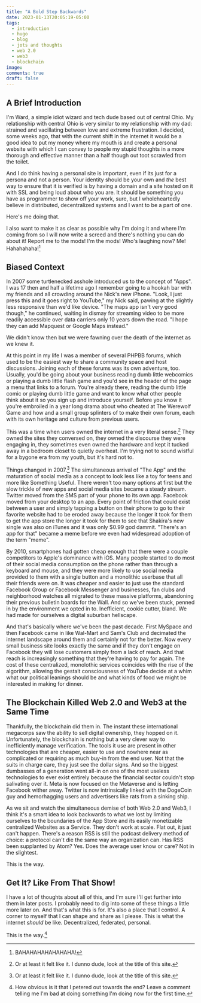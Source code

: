```yaml
---
title: "A Bold Step Backwards"
date: 2023-01-13T20:05:19-05:00
tags:
  - introduction
  - hugo
  - blog
  - jots and thoughts
  - web 2.0
  - web3
  - blockchain
image:
comments: true
draft: false
---
```


## A Brief Introduction

I'm Ward, a simple idiot wizard and tech dude based out of central Ohio.  My relationship with central Ohio is very similar to my relationship with my dad: strained and vacillating between love and extreme frustration. I decided, some weeks ago, that with the current shift in the internet it would be a good idea to put my money where my mouth is and create a personal website with which I can convey to people my stupid thoughts in a more thorough and effective manner than a half though out toot scrawled from the toilet.

And I do think having a personal site is important, even if its just for a persona and not a person. Your identity should be your own and *the* best way to ensure that it is verified is by having a domain and a site hosted on it with SSL and being loud about who you are. It should be something you have as programmer to show off your work, sure, but I wholeheartedly believe in distributed, decentralized systems and I want to be a part of one.

Here's me doing that. 

I also want to make it as clear as possible why I'm doing it and where I'm coming from so I will now write a screed and there's nothing you can do about it! Report me to the mods! I'm the mods! Who's laughing now? Me! Hahahahaha![^1]

## Biased Context

In 2007 some turtlenecked asshole introduced us to the concept of "Apps". I was 17 then and half a lifetime ago I remember going to a hookah bar with my friends and all crowding around the Nick's new iPhone. "Look, I just press this and it goes right to YouTube," my Nick said, pawing at the slightly less responsive than we'd like device. "The maps app isn't very good though," he continued, waiting in dismay for streaming video to be more readily accessible over data carriers only 10 years down the road. "I hope they can add Mapquest or Google Maps instead."

We didn't know then but we were fawning over the death of the internet as we knew it. 

At this point in my life I was a member of several PHPBB forums, which used to be the easiest way to share a community space and host discussions. Joining each of these forums was its own adventure, too. Usually, you'd be going about your business reading dumb little webcomics or playing a dumb little flash game and you'd see in the header of the page a menu that links to a forum. You're already there, reading the dumb little comic or playing dumb little game and want to know what other people think about it so you sign up and introduce yourself. Before you know it you're embroiled in a year long drama about who cheated at The Werewolf Game and how and a small group splinters of to make their own forum, each with its own heritage and culture from previous users.

This was a time when users owned the internet in a very literal sense.[^2] They owned the sites they conversed on, they owned the discourse they were engaging in, they sometimes even owned the hardware and kept it tucked away in a bedroom closet to quietly overheat. I'm trying not to sound wistful for a bygone era from my youth, but it's hard not to.

Things changed in 2007.[^3] The simultaneous arrival of "The App" and the maturation of social media as a concept to look less like a toy for teens and more like Something Useful. There weren't too many options at first but the slow trickle of new apps and social media sites became a steady stream. Twitter moved from the SMS part of your phone to its own app. Facebook moved from your desktop to an app. Every point of friction that could exist between a user and simply tapping a button on their phone to go to their favorite website had to be eroded away because the longer it took for them to get the app store the longer it took for them to see that Shakira's new single was also on iTunes and it was only $0.99 god dammit. "There's an app for that" became a meme before we even had widespread adoption of the term "meme".

By 2010, smartphones had gotten cheap enough that there were a couple competitors to Apple's dominance with iOS. Many people started to do most of their social media consumption on the phone rather than through a keyboard and mouse, and they were more likely to use social media provided to them with a single button and a monolithic userbase that all their friends were on. It was cheaper and easier to just use the standard Facebook Group or Facebook Messenger and businesses, fan clubs and neighborhood watches all migrated to these massive platforms, abandoning their previous bulletin boards for the Wall. And so we've been stuck, penned in by the environment we opted in to. Inefficient, cookie cutter, bland. We had made for ourselves a digital suburban hellscape.

And that's basically where we've been the past decade. First MySpace and then Facebook came in like Wal-Mart and Sam's Club and decimated the internet landscape around them and certainly not for the better. Now every small business site looks exactly the same and if they don't engage on Facebook they will lose customers simply from a lack of reach. And that reach is increasingly something that they're having to pay for again. The cost of these centralized, monolothic services coincides with the rise of the algorithm, allowing the gestalt consciousness of YouTube decide at a whim what our political leanings should be and what kinds of food we might be interested in making for dinner. 

## The Blockchain Killed Web 2.0 and Web3 at the Same Time

Thankfully, the blockchain did them in. The instant these international megacorps saw the ability to sell digital ownership, they hopped on it. Unfortunately, the blockchain is nothing but a very clever way to inefficiently manage verification. The tools it use are present in other technologies that are cheaper, easier to use and nowhere near as complicated or requiring as much buy-in from the end user. Not that the suits in charge care, they just see the dollar signs. And so the biggest dumbasses of a generation went all-in on one of the most useless technologies to ever exist entirely because the financial sector couldn't stop salivating over it. Meta is now focused on the Metaverse and is letting Facebook wither away. Twitter is now intrinsically linked with the DogeCoin guy and hemorhagging users and advertisers like rats from a sinking ship.

As we sit and watch the simultaneous demise of both Web 2.0 and Web3, I think it's a smart idea to look backwards to what we lost by limiting ourselves to the boundaries of the App Store and its easily monetizable centralized Websites as a Service. They don't work at scale. Flat out, it just can't happen. There's a reason RSS is still the podcast delivery method of choice: a protocol can't die the same way an organization can. Has RSS been supplanted by Atom? Yes. Does the average user know or care? Not in the slightest.

This is the way. 

## Get It? Like From That Show!

I have a lot of thoughts about all of this, and I'm sure I'll get further into them in later posts. I probably need to dig into some of these things a little more later on. And that's what this is for. It's also a place that I control. A corner to myself that I can shape and share as I please. This is what the internet *should* be like. Decentralized, federated, personal. 

This is the way.[^4]

[^1]: BAHAHAHAHAHAHAHA!
[^2]: Or at least it felt like it. I dunno dude, look at the title of this site.
[^3]: Or at least it felt like it. I dunno dude, look at the title of this site.
[^4]: How obvious is it that I petered out towards the end? Leave a comment telling me I'm bad at doing something I'm doing now for the first time.
